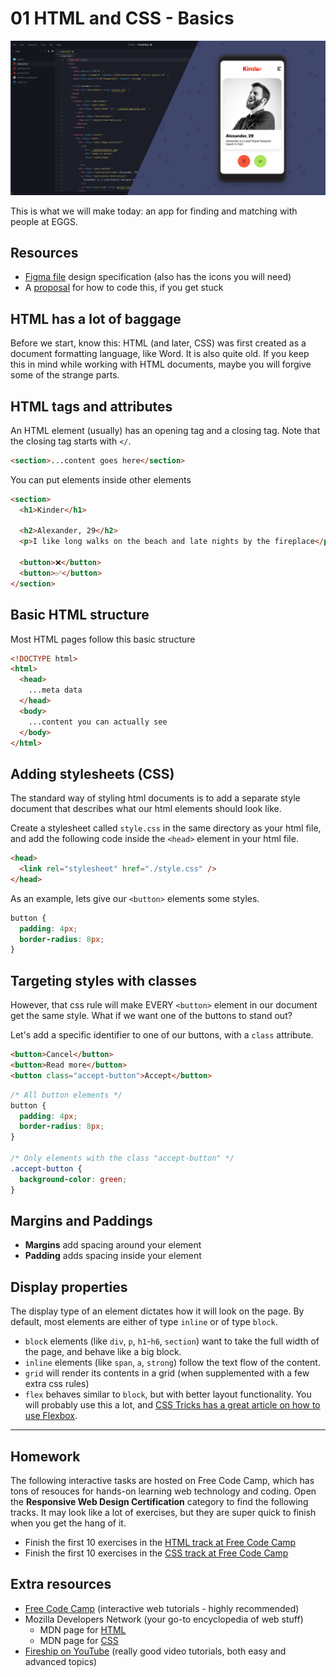 <!-- ---
marp: true
headingDivider: 2
--- -->

# 01 HTML and CSS - Basics

![](assets/Hero.png)

This is what we will make today: an app for finding and matching with people at EGGS.

## Resources

- [Figma file](https://www.figma.com/file/zqZmMHuzI4aLm7y4NMMi1V/Kinder-app?node-id=0%3A1) design specification (also has the icons you will need)
- A [proposal](https://codesandbox.io/s/kinderapp-jog8u?file=/index.html) for how to code this, if you get stuck

## HTML has a lot of baggage

Before we start, know this: HTML (and later, CSS) was first created as a document formatting language, like Word. It is also quite old. If you keep this in mind while working with HTML documents, maybe you will forgive some of the strange parts.

## HTML tags and attributes

An HTML element (usually) has an opening tag and a closing tag. Note that the closing tag starts with `</`.

```html
<section>...content goes here</section>
```

You can put elements inside other elements

```html
<section>
  <h1>Kinder</h1>

  <h2>Alexander, 29</h2>
  <p>I like long walks on the beach and late nights by the fireplace</p>

  <button>❌</button>
  <button>✅</button>
</section>
```

## Basic HTML structure

Most HTML pages follow this basic structure

```html
<!DOCTYPE html>
<html>
  <head>
    ...meta data
  </head>
  <body>
    ...content you can actually see
  </body>
</html>
```

## Adding stylesheets (CSS)

The standard way of styling html documents is to add a separate style document that describes what our html elements should look like.

Create a stylesheet called `style.css` in the same directory as your html file, and add the following code inside the `<head>` element in your html file.

```html
<head>
  <link rel="stylesheet" href="./style.css" />
</head>
```

As an example, lets give our `<button>` elements some styles.

```css
button {
  padding: 4px;
  border-radius: 8px;
}
```

## Targeting styles with classes

However, that css rule will make EVERY `<button>` element in our document get the same style. What if we want one of the buttons to stand out?

Let's add a specific identifier to one of our buttons, with a `class` attribute.

```html
<button>Cancel</button>
<button>Read more</button>
<button class="accept-button">Accept</button>
```

```css
/* All button elements */
button {
  padding: 4px;
  border-radius: 8px;
}

/* Only elements with the class "accept-button" */
.accept-button {
  background-color: green;
}
```

## Margins and Paddings

- **Margins** add spacing around your element
- **Padding** adds spacing inside your element

## Display properties

The display type of an element dictates how it will look on the page. By default, most elements are either of type `inline` or of type `block`.

- `block` elements (like `div`, `p`, `h1`-`h6`, `section`) want to take the full width of the page, and behave like a big block.
- `inline` elements (like `span`, `a`, `strong`) follow the text flow of the content.
- `grid` will render its contents in a grid (when supplemented with a few extra css rules)
- `flex` behaves similar to `block`, but with better layout functionality. You will probably use this a lot, and [CSS Tricks has a great article on how to use Flexbox](https://css-tricks.com/snippets/css/a-guide-to-flexbox/).

---

## Homework

The following interactive tasks are hosted on Free Code Camp, which has tons of resouces for hands-on learning web technology and coding. Open the **Responsive Web Design Certification** category to find the following tracks. It may look like a lot of exercises, but they are super quick to finish when you get the hang of it.

- Finish the first 10 exercises in the [HTML track at Free Code Camp](https://www.freecodecamp.org/learn)
- Finish the first 10 exercises in the [CSS track at Free Code Camp](https://www.freecodecamp.org/learn)

## Extra resources

- [Free Code Camp](https://www.freecodecamp.org/) (interactive web tutorials - highly recommended)
- Mozilla Developers Network (your go-to encyclopedia of web stuff)
  - MDN page for [HTML](https://developer.mozilla.org/en-US/docs/Web/HTML)
  - MDN page for [CSS](https://developer.mozilla.org/en-US/docs/Web/CSS)
- [Fireship on YouTube](https://www.youtube.com/c/AngularFirebase/featured) (really good video tutorials, both easy and advanced topics)
